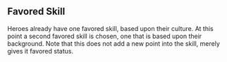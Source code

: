 ## Favored Skill

Heroes already have one favored skill, based upon their culture.  At this point a second favored skill is chosen, one that is based upon their background.  Note that this does not add a new point into the skill, merely gives it favored status.
